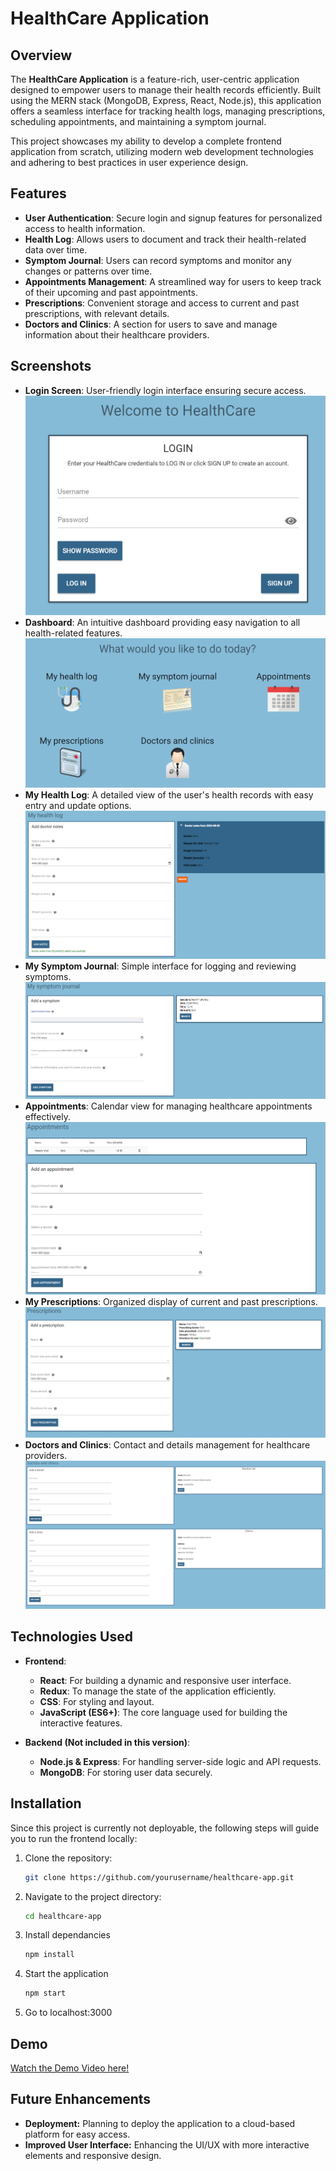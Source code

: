 # HealthCare Application

## Overview

The **HealthCare Application** is a feature-rich, user-centric application designed to empower users to manage their health records efficiently. Built using the MERN stack (MongoDB, Express, React, Node.js), this application offers a seamless interface for tracking health logs, managing prescriptions, scheduling appointments, and maintaining a symptom journal. 

This project showcases my ability to develop a complete frontend application from scratch, utilizing modern web development technologies and adhering to best practices in user experience design.

## Features

- **User Authentication**: Secure login and signup features for personalized access to health information.
- **Health Log**: Allows users to document and track their health-related data over time.
- **Symptom Journal**: Users can record symptoms and monitor any changes or patterns over time.
- **Appointments Management**: A streamlined way for users to keep track of their upcoming and past appointments.
- **Prescriptions**: Convenient storage and access to current and past prescriptions, with relevant details.
- **Doctors and Clinics**: A section for users to save and manage information about their healthcare providers.

## Screenshots

- **Login Screen**: User-friendly login interface ensuring secure access.
  ![Login Screen](demo/login.png)
- **Dashboard**: An intuitive dashboard providing easy navigation to all health-related features.
  ![Dashboard](demo/dashboard.png)
- **My Health Log**: A detailed view of the user's health records with easy entry and update options.
  ![My Health Log](demo/logs.png)
- **My Symptom Journal**: Simple interface for logging and reviewing symptoms.
  ![My Symptom Journal](demo/symptoms.png)
- **Appointments**: Calendar view for managing healthcare appointments effectively.
  ![Appointments](demo/appointments.png)
- **My Prescriptions**: Organized display of current and past prescriptions.
  ![My Prescriptions](demo/prescriptions.png)
- **Doctors and Clinics**: Contact and details management for healthcare providers.
  ![Doctors and Clinics](demo/doctor-clinic.png)

## Technologies Used

- **Frontend**:
  - **React**: For building a dynamic and responsive user interface.
  - **Redux**: To manage the state of the application efficiently.
  - **CSS**: For styling and layout.
  - **JavaScript (ES6+)**: The core language used for building the interactive features.

- **Backend (Not included in this version)**:
  - **Node.js & Express**: For handling server-side logic and API requests.
  - **MongoDB**: For storing user data securely.

## Installation

Since this project is currently not deployable, the following steps will guide you to run the frontend locally:

1. Clone the repository:
   ```bash
   git clone https://github.com/yourusername/healthcare-app.git
   ```
2. Navigate to the project directory:
   ```bash
   cd healthcare-app
   ```
3. Install dependancies
   ```bash
   npm install
   ```
4. Start the application
   ```bash
   npm start
   ```
5. Go to localhost:3000

## Demo
[Watch the Demo Video here!](https://youtu.be/s8nJC0PgYFI)

## Future Enhancements
- **Deployment:** Planning to deploy the application to a cloud-based platform for easy access.
- **Improved User Interface:** Enhancing the UI/UX with more interactive elements and responsive design.
